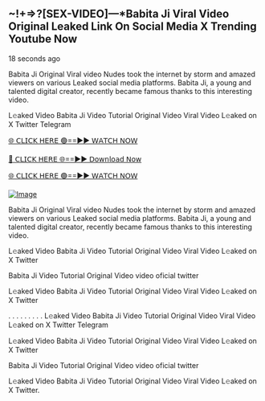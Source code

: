 ## ~!+=>?[SEX-VIDEO]—*Babita Ji Viral Video Original Leaked Link On Social Media X Trending Youtube Now

18 seconds ago

Babita Ji Original Viral video Nudes took the internet by storm and amazed viewers on various Leaked social media platforms. Babita Ji, a young and talented digital creator, recently became famous thanks to this interesting video.

L𝚎aked Video Babita Ji Video Tutorial Original Video Viral Video L𝚎aked on X Twitter Telegram

[🌐 𝖢𝖫𝖨𝖢𝖪 𝖧𝖤𝖱𝖤 🟢==►► 𝖶𝖠𝖳𝖢𝖧 𝖭𝖮𝖶](https://3-tanei-pinik.blogspot.com/2025/02/viral-video.html)

[🔴 𝖢𝖫𝖨𝖢𝖪 𝖧𝖤𝖱𝖤 🌐==►► 𝖣𝗈𝗐𝗇𝗅𝗈𝖺𝖽 𝖭𝗈𝗐](https://3-tanei-pinik.blogspot.com/2025/02/viral-video.html)

[🌐 𝖢𝖫𝖨𝖢𝖪 𝖧𝖤𝖱𝖤 🟢==►► 𝖶𝖠𝖳𝖢𝖧 𝖭𝖮𝖶](https://3-tanei-pinik.blogspot.com/2025/02/viral-video.html)

[![Image](https://github.com/user-attachments/assets/ff3b7bd4-415c-4ca3-a6c8-b1f096193c29)](https://3-tanei-pinik.blogspot.com/2025/02/viral-video.html)

Babita Ji Original Viral video Nudes took the internet by storm and amazed viewers on various Leaked social media platforms. Babita Ji, a young and talented digital creator, recently became famous thanks to this interesting video.

L𝚎aked Video Babita Ji Video Tutorial Original Video Viral Video L𝚎aked on X Twitter

Babita Ji Video Tutorial Original Video video oficial twitter

L𝚎aked Video Babita Ji Video Tutorial Original Video Viral Video L𝚎aked on X Twitter

. . . . . . . . . L𝚎aked Video Babita Ji Video Tutorial Original Video Viral Video L𝚎aked on X Twitter Telegram

L𝚎aked Video Babita Ji Video Tutorial Original Video Viral Video L𝚎aked on X Twitter

Babita Ji Video Tutorial Original Video video oficial twitter

L𝚎aked Video Babita Ji Video Tutorial Original Video Viral Video L𝚎aked on X Twitter.
